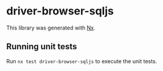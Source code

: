 # driver-browser-sqljs

This library was generated with [Nx](https://nx.dev).

## Running unit tests

Run `nx test driver-browser-sqljs` to execute the unit tests.
